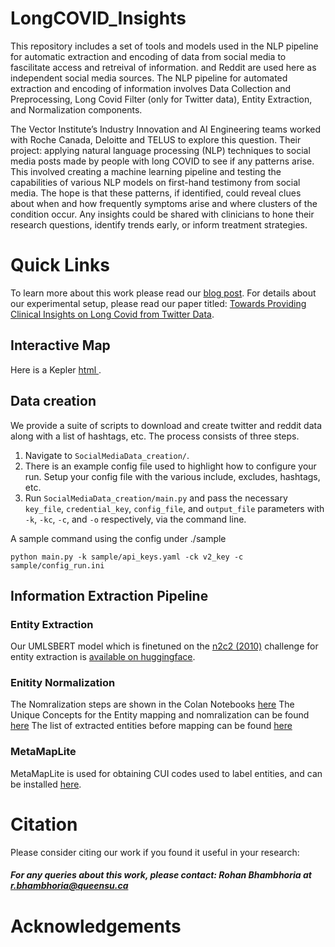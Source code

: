 # LongCOVID_Insights
This repository includes a set of tools and models used in the NLP pipeline for automatic extraction and encoding of data from social media to fascilitate access and retreival of information. and Reddit are used here as independent social media sources. The NLP pipeline for automated extraction and encoding of information involves Data Collection and Preprocessing, Long Covid Filter (only for Twitter data), Entity Extraction, and Normalization components.


The Vector Institute’s Industry Innovation and AI Engineering teams worked with Roche Canada, Deloitte and TELUS to explore this question. Their project: applying natural language processing (NLP) techniques to social media posts made by people with long COVID to see if any patterns arise. This involved creating a machine learning pipeline and testing the capabilities of various NLP models on first-hand testimony from social media. The hope is that these patterns, if identified, could reveal clues about when and how frequently symptoms arise and where clusters of the condition occur. Any insights could be shared with clinicians to hone their research questions, identify trends early, or inform treatment strategies. 


# Quick Links

To learn more about this work please read our <a href="https://vectorinstitute.ai/2022/02/11/using-ai-to-help-solve-the-long-covid-puzzle/">blog post</a>. 
For details about our experimental setup, please read our paper titled: <a href="http://w3phiai2022.w3phi.com/index.html#">Towards Providing Clinical Insights on Long Covid from Twitter Data</a>. 

## Interactive Map
Here is a Kepler <a href="https://drive.google.com/file/d/1l8syhg5kb4SkGakxHXdrCfx51OAYD3sI/view?usp=sharing"> html </a>. 


## Data creation
We provide a suite of scripts to download and create twitter and reddit data along with a list of hashtags, etc. The process consists of three steps. 

1. Navigate to `SocialMediaData_creation/`.
2. There is an example config file used to highlight how to configure your run. Setup
    your config file with the various include, excludes, hashtags, etc.
3. Run `SocialMediaData_creation/main.py` and pass the necessary `key_file`, `credential_key`,
   `config_file`, and `output_file` parameters with `-k`, `-kc`, `-c`, and `-o`
   respectively, via the command line.

A sample command using the config under ./sample
```
python main.py -k sample/api_keys.yaml -ck v2_key -c sample/config_run.ini
```
## Information Extraction Pipeline
### Entity Extraction

Our UMLSBERT model which is finetuned on the [n2c2 (2010)](https://portal.dbmi.hms.harvard.edu/projects/n2c2-nlp/) challenge for entity extraction is [available on huggingface](https://huggingface.co/RohanVB/umlsbert_ner).

### Enitity Normalization
The Nomralization steps are shown in the Colan Notebooks [here](https://github.com/VectorInstitute/ProjectLongCovid-NER/tree/main/Notebooks)
The Unique Concepts for the Entity mapping and nomralization can be found [here](https://docs.google.com/spreadsheets/d/1Y1Y4_uauW3c4Pxhjarz3puKkts2BXQh9K87qkUuaExA/edit#gid=1430806207)
The list of extracted entities before mapping can be found [here](https://docs.google.com/spreadsheets/d/1p_Ut-GlQghC8v_rhXURGp5lY8l-oXwHhVSBpr8m2S-w/edit#gid=1844583485)

### MetaMapLite 
MetaMapLite is used for obtaining CUI codes used to label entities, and can be installed [here](https://lhncbc.nlm.nih.gov/ii/tools/MetaMap/run-locally/MetaMapLite.html).


# Citation

Please consider citing our work if you found it useful in your research:

##### For any queries about this work, please contact: Rohan Bhambhoria at <r.bhambhoria@queensu.ca>

# Acknowledgements
